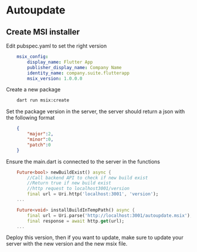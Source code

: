 # Autoupdate

## Create MSI installer

Edit pubspec.yaml to set the right version 

```yaml
    msix_config:
        display_name: Flutter App
        publisher_display_name: Company Name
        identity_name: company.suite.flutterapp
        msix_version: 1.0.0.0
```

Create a new package

```bash
    dart run msix:create
```

Set the package version in the server, the server should return a json with the following format

```json
    {
        "major":2,
        "minor":0,
        "patch":0
    }
```

Ensure the main.dart is connected to the server in the functions

```dart
    Future<bool> newBuildExist() async {
        //Call backend API to check if new build exist
        //Return true if new build exist
        //http request to localhost3001/version
        final url = Uri.http('localhost:3001', 'version');
    ...
```

```dart
    Future<void> installBuildInTempPath() async {
        final url = Uri.parse('http://localhost:3001/autoupdate.msix');
        final response = await http.get(url);
    ...
```

Deploy this version, then if you want to update, make sure to update your server with the new version and the new msix file.